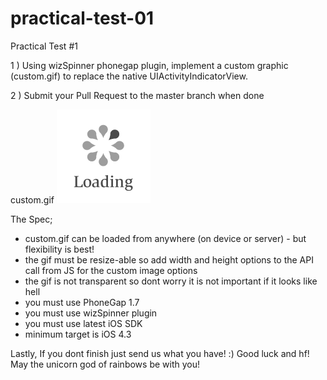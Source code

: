 practical-test-01
=================

Practical Test #1

1 ) Using wizSpinner phonegap plugin, implement a custom graphic (custom.gif) to replace the native UIActivityIndicatorView.

2 ) Submit your Pull Request to the master branch when done

custom.gif
![custom](https://github.com/aogilvie/practical-test-01/raw/master/custom.gif)


The Spec;

- custom.gif can be loaded from anywhere (on device or server) - but flexibility is best!
- the gif must be resize-able so add width and height options to the API call from JS for the custom image options
- the gif is not transparent so dont worry it is not important if it looks like hell
- you must use PhoneGap 1.7
- you must use wizSpinner plugin
- you must use latest iOS SDK
- minimum target is iOS 4.3

 
Lastly,
If you dont finish just send us what you have! :)
Good luck and hf! May the unicorn god of rainbows be with you!